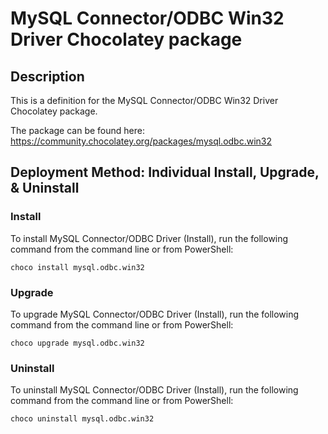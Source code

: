 # MySQL Connector/ODBC Win32 Driver Chocolatey package

## Description
This is a definition for the MySQL Connector/ODBC Win32 Driver Chocolatey package.

The package can be found here: https://community.chocolatey.org/packages/mysql.odbc.win32

## Deployment Method: Individual Install, Upgrade, & Uninstall

### Install
To install MySQL Connector/ODBC Driver (Install), run the following command from the command line or from PowerShell:
```
choco install mysql.odbc.win32
```

### Upgrade
To upgrade MySQL Connector/ODBC Driver (Install), run the following command from the command line or from PowerShell:
```
choco upgrade mysql.odbc.win32
```

### Uninstall
To uninstall MySQL Connector/ODBC Driver (Install), run the following command from the command line or from PowerShell:
```
choco uninstall mysql.odbc.win32
```
